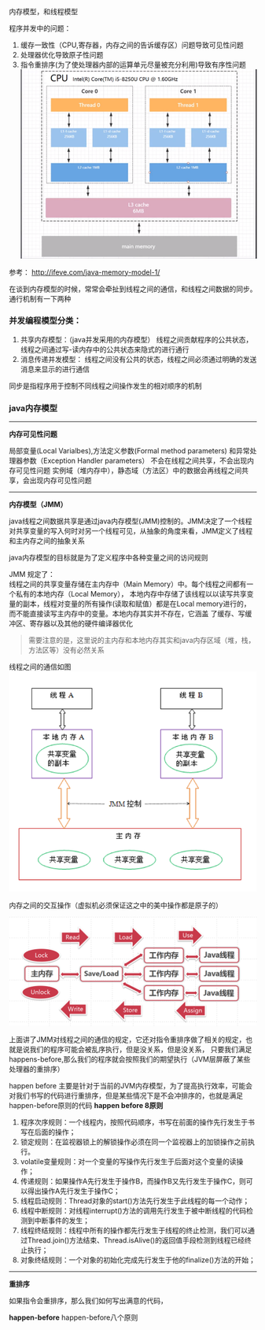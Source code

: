 内存模型，和线程模型

程序并发中的问题：
1. 缓存一致性（CPU,寄存器，内存之间的告诉缓存区）问题导致可见性问题
2. 处理器优化导致原子性问题
3. 指令重排序(为了使处理器内部的运算单元尽量被充分利用)导致有序性问题
![线程通信](../../../etc/jvm/CPU-memory-cache.png)

参考： http://ifeve.com/java-memory-model-1/    

在谈到内存模型的时候，常常会牵扯到线程之间的通信，和线程之间数据的同步。 通行机制有一下两种     
### **并发编程模型分类：**
1. 共享内存模型：（java并发采用的内存模型）
    线程之间贡献程序的公共状态，线程之间通过写-读内存中的公共状态来隐式的进行通行
2. 消息传递并发模型：
    线程之间没有公共的状态，线程之间必须通过明确的发送消息来显示的进行通信

同步是指程序用于控制不同线程之间操作发生的相对顺序的机制

### **java内存模型**
****
**内存可见性问题**  

局部变量(Local Varialbes),方法定义参数(Formal method parameters) 和异常处理器参数（Exception Handler parameters） 不会在线程之间共享，不会出现内存可见性问题
实例域（堆内存中），静态域（方法区）中的数据会再线程之间共享，会出现内存可见性问题  
****
**内存模型（JMM）**     

java线程之间数据共享是通过java内存模型(JMM)控制的。JMM决定了一个线程对共享变量的写入何时对另一个线程可见，从抽象的角度来看，JMM定义了线程和主内存之间的抽象关系         

java内存模型的目标就是为了定义程序中各种变量之间的访问规则

JMM 规定了：    
线程之间的共享变量存储在主内存中（Main Memory）中。每个线程之间都有一个私有的本地内存（Local Memory），
本地内存中存储了该线程以以读写共享变量的副本，线程对变量的所有操作(读取和赋值）都是在Local memory进行的，而不能直接读写主内存中的变量。本地内存其实并不存在，它涵盖 了缓存、写缓冲区、寄存器以及其他的硬件编译器优化

>需要注意的是，这里说的主内存和本地内存其实和java内存区域（堆，栈，方法区等）没有必然关系


线程之间的通信如图  
![线程通信](../../../etc/jvm/memory-1.png)

内存之间的交互操作（虚拟机必须保证这之中的美中操作都是原子的） 

![内存之间的交互](../../../etc/jvm/memory-exchange.jpg)

上面讲了JMM对线程之间的通信的规定，它还对指令重排序做了相关的规定，也就是说我们的程序可能会被乱序执行，但是没关系，但是没关系，
只要我们满足happens-before,那么我们的程序就会按照我们的期望执行（JVM层屏蔽了某些处理器的重排序）

happen before 主要是针对于当前的JVM内存模型，为了提高执行效率，可能会对我们书写的代码进行重排序，但是某些情况下是不会冲排序的，也就是满足happen-before原则的代码
**happen before 8原则**
1. 程序次序规则：一个线程内，按照代码顺序，书写在前面的操作先行发生于书写在后面的操作；
2. 锁定规则：在监视器锁上的解锁操作必须在同一个监视器上的加锁操作之前执行。
3. volatile变量规则：对一个变量的写操作先行发生于后面对这个变量的读操作；
4. 传递规则：如果操作A先行发生于操作B，而操作B又先行发生于操作C，则可以得出操作A先行发生于操作C；
5. 线程启动规则：Thread对象的start()方法先行发生于此线程的每一个动作；
6. 线程中断规则：对线程interrupt()方法的调用先行发生于被中断线程的代码检测到中断事件的发生；
7. 线程终结规则：线程中所有的操作都先行发生于线程的终止检测，我们可以通过Thread.join()方法结束、Thread.isAlive()的返回值手段检测到线程已经终止执行；
8. 对象终结规则：一个对象的初始化完成先行发生于他的finalize()方法的开始；


****
**重排序**  

如果指令会重排序，那么我们如何写出满意的代码，

**happen-before**
happen-before八个原则